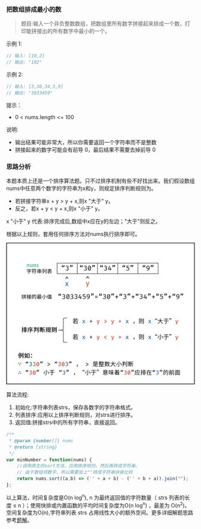 ### 把数组排成最小的数

> 题目:输入一个非负整数数组，把数组里所有数字拼接起来排成一个数，打印能拼接出的所有数字中最小的一个。

示例 1:

```js
// 输入: [10,2]
// 输出: "102"
```
 

示例 2:

```js
// 输入: [3,30,34,5,9]
// 输出: "3033459"
```

提示：

* 0 < nums.length <= 100

说明:

* 输出结果可能非常大，所以你需要返回一个字符串而不是整数
* 拼接起来的数字可能会有前导 0，最后结果不需要去掉前导 0

### 思路分析

本题本质上还是一个排序算法题。只不过排序机制有些不好找出来。我们假设数组nums中任意两个数字的字符串为x和y，则规定排序判断规则为。

* 若拼接字符串x + y > y + x,则x "大于" y。
* 反之，若x + y < y + x,则x "小于" y。

x "小于" y 代表:排序完成后,数组中x应在y的左边；"大于"则反之。

根据以上规则，套用任何排序方法对nums执行排序即可。

![](../../images/minNumber-1.png)

算法流程:

1. 初始化:字符串列表strs，保存各数字的字符串格式。
2. 列表排序:应用以上排序判断规则，对strs进行排序。
3. 返回值:拼接strs中的所有字符串，直接返回。


```js
/**
 * @param {number[]} nums
 * @return {string}
 */
var minNumber = function(nums) {
    //调用原生的sort方法，应用排序规则，然后再转成字符串。
    // 由于数组项数字，所以需要加上""转成字符串拼接比较
    return nums.sort((a,b) => ('' + a + b) - ('' + b + a)).join("");
};
```

以上算法，时间复杂度是O(n log<sup>n</sup>), n 为最终返回值的字符数量（ strs 列表的长度 ≤ n ）；使用快排或内置函数的平均时间复杂度为O(n log<sup>n</sup>) ，最差为 O(n<sup>2</sup>)。空间复杂度为O(n),字符串列表 strs 占用线性大小的额外空间。更多详细解题思路参考[题解](https://leetcode-cn.com/problems/ba-shu-zu-pai-cheng-zui-xiao-de-shu-lcof/solution/mian-shi-ti-45-ba-shu-zu-pai-cheng-zui-xiao-de-s-4/)。

